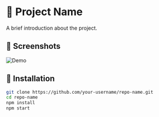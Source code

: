 # 🚀 Project Name  

A brief introduction about the project.  

## 📸 Screenshots  
![Demo](demo.gif)  

## 🔧 Installation  
```bash
git clone https://github.com/your-username/repo-name.git
cd repo-name
npm install
npm start
